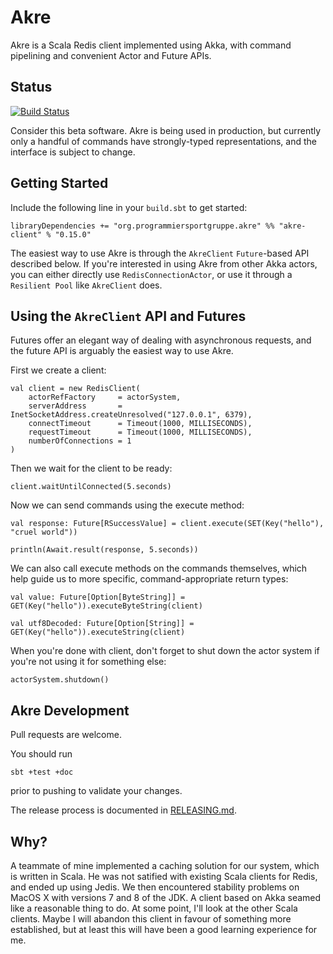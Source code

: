 Akre
====

Akre is a Scala Redis client implemented using Akka,
with command pipelining and convenient Actor and Future APIs.


Status
------

[![Build Status](https://travis-ci.org/programmiersportgruppe/akre.svg?branch=master)](https://travis-ci.org/programmiersportgruppe/akre)

Consider this beta software.
Akre is being used in production,
but currently only a handful of commands have strongly-typed representations,
and the interface is subject to change.


Getting Started
---------------

Include the following line in your `build.sbt` to get started:

~~~ {.scala}
libraryDependencies += "org.programmiersportgruppe.akre" %% "akre-client" % "0.15.0"
~~~

The easiest way to use Akre is through the `AkreClient` `Future`-based API described below.
If you're interested in using Akre from other Akka actors,
you can either directly use `RedisConnectionActor`, or use it through a `Resilient Pool` like `AkreClient` does.


Using the `AkreClient` API and Futures
--------------------------------------

Futures offer an elegant way of dealing with asynchronous requests,
and the future API is arguably the easiest way to use Akre.

First we create a client:

~~~ {.scala}
val client = new RedisClient(
    actorRefFactory     = actorSystem,
    serverAddress       = InetSocketAddress.createUnresolved("127.0.0.1", 6379),
    connectTimeout      = Timeout(1000, MILLISECONDS),
    requestTimeout      = Timeout(1000, MILLISECONDS),
    numberOfConnections = 1
)
~~~

Then we wait for the client to be ready:

~~~ {.scala}
client.waitUntilConnected(5.seconds)
~~~

Now we can send commands using the execute method:

~~~ {.scala}
val response: Future[RSuccessValue] = client.execute(SET(Key("hello"), "cruel world"))

println(Await.result(response, 5.seconds))
~~~

We can also call execute methods on the commands themselves,
which help guide us to more specific, command-appropriate return types:

~~~ {.scala}
val value: Future[Option[ByteString]] = GET(Key("hello")).executeByteString(client)

val utf8Decoded: Future[Option[String]] = GET(Key("hello")).executeString(client)
~~~

When you're done with client,
don't forget to shut down the actor system if you're not using it for something else:

~~~ {.scala}
actorSystem.shutdown()
~~~


Akre Development
----------------

Pull requests are welcome.

You should run

~~~ {.sh}
sbt +test +doc
~~~

prior to pushing to validate your changes.

The release process is documented in [RELEASING.md](RELEASING.md).


Why?
----

A teammate of mine implemented a caching solution for our system, which is written in Scala.
He was not satified with existing Scala clients for Redis, and ended up using Jedis.
We then encountered stability problems on MacOS X with versions 7 and 8 of the JDK.
A client based on Akka seamed like a reasonable thing to do.
At some point, I'll look at the other Scala clients.
Maybe I will abandon this client in favour of something more established,
but at least this will have been a good learning experience for me.
